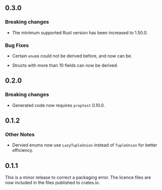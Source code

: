 ## 0.3.0

### Breaking changes

- The minimum supported Rust version has been increased to 1.50.0.

### Bug Fixes

- Certain `enum`s could not be derived before, and now can be.

- Structs with more than 10 fields can now be derived.

## 0.2.0

### Breaking changes

- Generated code now requires `proptest` 0.10.0.

## 0.1.2

### Other Notes

- Dervied enums now use `LazyTupleUnion` instead of `TupleUnion` for better
  efficiency.

## 0.1.1

This is a minor release to correct a packaging error. The licence files are now
included in the files published to crates.io.
